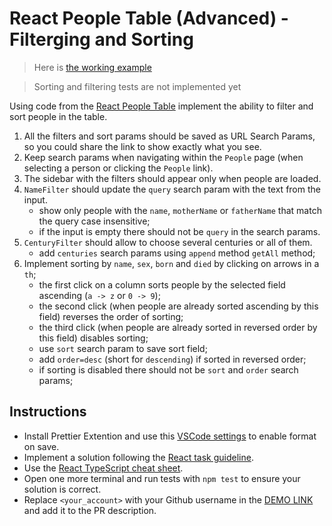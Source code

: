   # React People Table (Advanced) - Filterging and Sorting

  > Here is [the working example](https://mate-academy.github.io/react_people-table-advanced/)

  > Sorting and filtering tests are not implemented yet

  Using code from the [React People Table](https://github.com/mate-academy/react_people-table-basics#react-people-table)
  implement the ability to filter and sort people in the table.

  1. All the filters and sort params should be saved as URL Search Params, so you could share the link to show exactly what you see.
  1. Keep search params when navigating within the `People` page (when selecting a person or clicking the `People` link).
  1. The sidebar with the filters should appear only when people are loaded.
  1. `NameFilter` should update the `query` search param with the text from the input.
      - show only people with the `name`, `motherName` or `fatherName` that match the query case insensitive;
      - if the input is empty there should not be `query` in the search params.
  1. `CenturyFilter` should allow to choose several centuries or all of them.
      - add `centuries` search params using `append` method  `getAll` method;
  1. Implement sorting by `name`, `sex`, `born` and `died` by clicking on arrows in a `th`;
      - the first click on a column sorts people by the selected field ascending (`a -> z` or `0 -> 9`);
      - the second click (when people are already sorted ascending by this field) reverses the order of sorting;
      - the third click (when people are already sorted in reversed order by this field) disables sorting;
      - use `sort` search param to save sort field;
      - add `order=desc` (short for `descending`) if sorted in reversed order;
      - if sorting is disabled there should not be `sort` and `order` search params;

## Instructions
- Install Prettier Extention and use this [VSCode settings](https://mate-academy.github.io/fe-program/tools/vscode/settings.json) to enable format on save.
- Implement a solution following the [React task guideline](https://github.com/mate-academy/react_task-guideline#react-tasks-guideline).
- Use the [React TypeScript cheat sheet](https://mate-academy.github.io/fe-program/js/extra/react-typescript).
- Open one more terminal and run tests with `npm test` to ensure your solution is correct.
- Replace `<your_account>` with your Github username in the [DEMO LINK](https://kostivkostiv.github.io/react_people-table-advanced/) and add it to the PR description.
